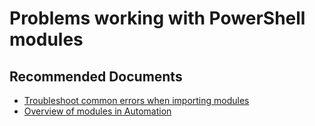 <properties
    pageTitle="Problems working with PowerShell modules"
    description="Problems working with PowerShell modules"
    service="microsoft.automation"
    resource="automationaccounts"
    authors="csand-msft"
    ms.author="csand"
    displayOrder="11"
    selfHelpType="resource"
    productPesIds=""
    supportTopicIds=""
    resourceTags=""
    cloudEnvironments="MoonCake"
	articleId="automation-troubleshoot-map-problemswithmodules-mooncake"
	ownershipId="Compute_Automation"
/>

# Problems working with PowerShell modules

## **Recommended Documents**

* [Troubleshoot common errors when importing modules](https://docs.azure.cn/automation/troubleshoot/runbooks#common-errors-when-importing-modules)
* [Overview of modules in Automation](https://docs.azure.cn/automation/shared-resources/modules)

